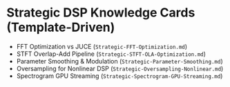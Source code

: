 # Strategic DSP Knowledge Cards (Template-Driven)

- FFT Optimization vs JUCE (`Strategic-FFT-Optimization.md`)
- STFT Overlap-Add Pipeline (`Strategic-STFT-OLA-Optimization.md`)
- Parameter Smoothing & Modulation (`Strategic-Parameter-Smoothing.md`)
- Oversampling for Nonlinear DSP (`Strategic-Oversampling-Nonlinear.md`)
- Spectrogram GPU Streaming (`Strategic-Spectrogram-GPU-Streaming.md`)

